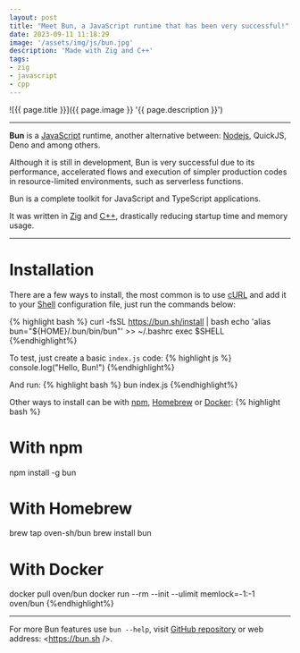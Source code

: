 ```yaml
---
layout: post
title: "Meet Bun, a JavaScript runtime that has been very successful!"
date: 2023-09-11 11:18:29
image: '/assets/img/js/bun.jpg'
description: 'Made with Zig and C++'
tags:
- zig
- javascript
- cpp
---
```


![{{ page.title }}]({{ page.image }} '{{ page.description }}')

---

**Bun** is a [JavaScript](https://terminalroot.com/tags#javascript) runtime, another alternative between: [Nodejs](https://terminalroot.com/tags#nodejs), QuickJS, Deno and among others.

Although it is still in development, Bun is very successful due to its performance, accelerated flows and execution of simpler production codes in resource-limited environments, such as serverless functions.

Bun is a complete toolkit for JavaScript and TypeScript applications.

It was written in [Zig](https://terminalroot.com/tags#zig) and [C++](https://terminalroot.com/tags#cpp), drastically reducing startup time and memory usage.

---

# Installation
There are a few ways to install, the most common is to use [cURL](https://terminalroot.com/using-curl-with-cpp/) and add it to your [Shell](https://terminalroot.com/tags#shell) configuration file, just run the commands below:

{% highlight bash %}
curl -fsSL https://bun.sh/install | bash
echo 'alias bun="${HOME}/.bun/bin/bun"' >> ~/.bashrc
exec $SHELL
{%endhighlight%}

To test, just create a basic `index.js` code:
{% highlight js %}
console.log("Hello, Bun!")
{%endhighlight%}

And run:
{% highlight bash %}
bun index.js
{%endhighlight%}

Other ways to install can be with [npm](https://terminalroot.com/tags#npm), [Homebrew](https://terminalroot.com/homebrew-the-macos-package-manager-on-gnu-linux/) or [Docker](https://terminalroot.com/tags#docker):
{% highlight bash %}
# With npm
npm install -g bun

# With Homebrew
brew tap oven-sh/bun
brew install bun

# With Docker
docker pull oven/bun
docker run --rm --init --ulimit memlock=-1:-1 oven/bun
{%endhighlight%}

---

For more Bun features use `bun --help`, visit [GitHub repository](https://github.com/oven-sh/bun) or web address: <https://bun.sh />.
